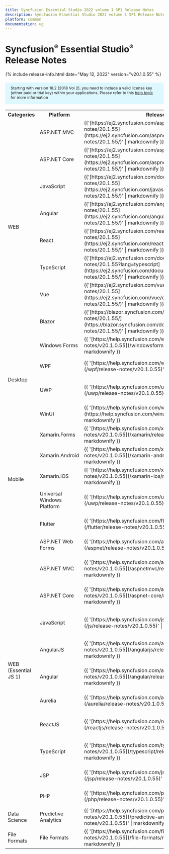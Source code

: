 ```yaml
---
title: Syncfusion Essential Studio 2022 volume 1 SP1 Release Notes  
description: Syncfusion Essential Studio 2022 volume 1 SP1 Release Notes  
platform: common
documentation: ug
---
```


# Syncfusion<sup style="font-size:70%">&reg;</sup>   Essential Studio<sup style="font-size:70%">&reg;</sup>  Release Notes  

{% include release-info.html date="May 12, 2022"   version="v20.1.0.55" %} 

<style>
#license {
    font-size: .88em!important;
margin-top: 1.5em;     margin-bottom: 1.5em;
    background-color: #def8ff;
    padding: 10px 17px 14px;
}
</style>

<div id="license">
Starting with version 16.2 (2018 Vol 2), you need to include a valid license key (either paid or trial key) within your applications. 
Please refer to this <a href="/common/essential-studio/licensing/license-key">help topic</a> for more information 
</div>



<table>
<tr>
<th>
Categories</th><th>
Platform</th><th>
Release Notes</th><th>
Read Me</th></tr>
<tr>
<td rowspan="8">
WEB 
</td>
<td>
ASP.NET MVC
</td>
<td>{{'[https://ej2.syncfusion.com/aspnetmvc/documentation/release-notes/20.1.55](https://ej2.syncfusion.com/aspnetmvc/documentation/release-notes/20.1.55/)' | markdownify }}
</td>
<td>{{'[http://files2.syncfusion.com/Installs/v20.1.0.55/ReadMe/web/ASPMVC.html](http://files2.syncfusion.com/Installs/v20.1.0.55/ReadMe/web/ASPMVC.html)' | markdownify }}
</td>
</tr>
<tr>
<td>
ASP.NET Core	
</td>
<td>{{'[https://ej2.syncfusion.com/aspnetcore/documentation/release-notes/20.1.55](https://ej2.syncfusion.com/aspnetcore/documentation/release-notes/20.1.55/)' | markdownify }}
</td>
<td>{{'[http://files2.syncfusion.com/Installs/v20.1.0.55/ReadMe/web/ASPNETCORE.html](http://files2.syncfusion.com/Installs/v20.1.0.55/ReadMe/web/ASPNETCORE.html)' | markdownify }}
</td>
</tr>
<tr>
<td>
JavaScript
</td>
<td>{{'[https://ej2.syncfusion.com/documentation/release-notes/20.1.55](https://ej2.syncfusion.com/javascript/documentation/release-notes/20.1.55/)' | markdownify }}
</td>
<td>{{'[http://files2.syncfusion.com/Installs/v20.1.0.55/ReadMe/web/JavaScript.html](http://files2.syncfusion.com/Installs/v20.1.0.55/ReadMe/web/JavaScript.html)' | markdownify }}
</td>
</tr>
<tr>
<td>
Angular
</td>
<td>{{'[https://ej2.syncfusion.com/angular/documentation/release-notes/20.1.55](https://ej2.syncfusion.com/angular/documentation/release-notes/20.1.55/)' | markdownify }}
</td>
<td>{{'[http://files2.syncfusion.com/Installs/v20.1.0.55/ReadMe/web/Angular.html](http://files2.syncfusion.com/Installs/v20.1.0.55/ReadMe/web/Angular.html)' | markdownify }}
</td>
</tr>
<tr>
<td>
React
</td>
<td>{{'[https://ej2.syncfusion.com/react/documentation/release-notes/20.1.55](https://ej2.syncfusion.com/react/documentation/release-notes/20.1.55/)' | markdownify }}
</td>
<td>{{'[http://files2.syncfusion.com/Installs/v20.1.0.55/ReadMe/web/React.html](http://files2.syncfusion.com/Installs/v20.1.0.55/ReadMe/web/React.html)' | markdownify }}
</td>
</tr>
<tr>
<td>
TypeScript
</td>
<td>{{'[https://ej2.syncfusion.com/documentation/release-notes/20.1.55?lang=typescript](https://ej2.syncfusion.com/documentation/release-notes/20.1.55/)' | markdownify }}
</td>
<td>{{'[http://files2.syncfusion.com/Installs/v20.1.0.55/ReadMe/web/TypeScript.html](http://files2.syncfusion.com/Installs/v20.1.0.55/ReadMe/web/TypeScript.html)' | markdownify }}
</td>
</tr>
<tr>
<td>
Vue
</td>
<td>{{'[https://ej2.syncfusion.com/vue/documentation/release-notes/20.1.55](https://ej2.syncfusion.com/vue/documentation/release-notes/20.1.55/)' | markdownify }}
</td>
<td>{{'[http://files2.syncfusion.com/Installs/v20.1.0.55/ReadMe/web/Vue.html](http://files2.syncfusion.com/Installs/v20.1.0.55/ReadMe/web/Vue.html)' | markdownify }}
</td>
</tr>
<tr>
<td>
Blazor
</td>
<td>{{'[https://blazor.syncfusion.com/documentation/release-notes/20.1.55/](https://blazor.syncfusion.com/documentation/release-notes/20.1.55/)' | markdownify }}
</td>
<td>{{'[http://files2.syncfusion.com/Installs/v20.1.0.55/ReadMe/web/Blazor.html](http://files2.syncfusion.com/Installs/v20.1.0.55/ReadMe/web/Blazor.html)' | markdownify }}
</td>
</tr>
<tr>
<td rowspan="4">
Desktop
</td>
<td>
Windows Forms
</td>
<td>{{ '[https://help.syncfusion.com/windowsforms/release-notes/v20.1.0.55](/windowsforms/release-notes/v20.1.0.55)' | markdownify }}
</td>
<td>{{ '[http://files2.syncfusion.com/Installs/v20.1.0.55/ReadMe/WindowsForms.html](http://files2.syncfusion.com/Installs/v20.1.0.55/ReadMe/WindowsForms.html)' | markdownify }}
</td>
</tr>
<tr>
<td>
WPF
</td>
<td>{{ '[https://help.syncfusion.com/wpf/release-notes/v20.1.0.55](/wpf/release-notes/v20.1.0.55)' | markdownify }}
</td>
<td>{{ '[http://files2.syncfusion.com/Installs/v20.1.0.55/ReadMe/WPF.html](http://files2.syncfusion.com/Installs/v20.1.0.55/ReadMe/WPF.html)' | markdownify }}
</td>
</tr>
<tr>
<td>
UWP
</td>
<td>{{ '[https://help.syncfusion.com/uwp/release-notes/v20.1.0.55](/uwp/release-notes/v20.1.0.55)' | markdownify }}
</td>
<td>{{ '[http://files2.syncfusion.com/Installs/v20.1.0.55/ReadMe/UniversalWindows.html](http://files2.syncfusion.com/Installs/v20.1.0.55/ReadMe/UniversalWindows.html)' | markdownify }}
</td>
</tr>
<tr>
<td>
WinUI
</td>
<td>{{ '[https://help.syncfusion.com/winui/release-notes/v20.1.0.55](https://help.syncfusion.com/winui/release-notes/v20.1.0.55)' | markdownify }}
</td>
<td>{{ '[http://files2.syncfusion.com/Installs/v20.1.0.55/ReadMe/WinUI.html](http://files2.syncfusion.com/Installs/v20.1.0.55/ReadMe/WinUI.html)' | markdownify }}
</td>
</tr>
<tr>
<td rowspan="5">
Mobile
</td>
<td>
Xamarin.Forms
</td>
<td>{{ '[https://help.syncfusion.com/xamarin/release-notes/v20.1.0.55](/xamarin/release-notes/v20.1.0.55)' | markdownify }}
</td>
<td>{{ '[http://files2.syncfusion.com/Installs/v20.1.0.55/ReadMe/Xamarin_Forms.html](http://files2.syncfusion.com/Installs/v20.1.0.55/ReadMe/Xamarin_Forms.html)' | markdownify }}
</td>
</tr>
<tr>
<td>
Xamarin.Android
</td>
<td>{{ '[https://help.syncfusion.com/xamarin-android/release-notes/v20.1.0.55](/xamarin-android/release-notes/v20.1.0.55)' | markdownify }}
</td>
<td>{{ '[http://files2.syncfusion.com/Installs/v20.1.0.55/ReadMe/Xamarin_Forms.html](http://files2.syncfusion.com/Installs/v20.1.0.55/ReadMe/Xamarin_Forms.html)' | markdownify }}
</td>
</tr>
<tr>
<td>
Xamarin.iOS
</td>
<td>{{ '[https://help.syncfusion.com/xamarin-ios/release-notes/v20.1.0.55](/xamarin-ios/release-notes/v20.1.0.55)' | markdownify }}
</td>
<td>{{ '[http://files2.syncfusion.com/Installs/v20.1.0.55/ReadMe/Xamarin_Forms.html](http://files2.syncfusion.com/Installs/v20.1.0.55/ReadMe/Xamarin_Forms.html)' | markdownify }}
</td>
</tr>
<tr>
<td>
Universal Windows Platform
</td>
<td>{{ '[https://help.syncfusion.com/uwp/release-notes/v20.1.0.55](/uwp/release-notes/v20.1.0.55)' | markdownify }}
</td>
<td>{{ '[http://files2.syncfusion.com/Installs/v20.1.0.55/ReadMe/UniversalWindows.html](http://files2.syncfusion.com/Installs/v20.1.0.55/ReadMe/UniversalWindows.html)' | markdownify }}
</td>
</tr>
<tr>
<td>
Flutter
</td>
<td>{{ '[https://help.syncfusion.com/flutter/release-notes/v20.1.0.55](/flutter/release-notes/v20.1.0.55)' | markdownify }}
</td>
<td>{{ '[http://files2.syncfusion.com/Installs/v20.1.0.55/ReadMe/Flutter.html](http://files2.syncfusion.com/Installs/v20.1.0.55/ReadMe/Flutter.html)' | markdownify }}
</td>
</tr>
<tr>
<td rowspan="11">
WEB (Essential JS 1)
</td>
<td>
ASP.NET Web Forms
</td>
<td>{{ '[https://help.syncfusion.com/aspnet/release-notes/v20.1.0.55](/aspnet/release-notes/v20.1.0.55)' | markdownify }}
</td>
<td>{{ '[http://files2.syncfusion.com/Installs/v20.1.0.55/ReadMe/essential-js1/ASP.html](http://files2.syncfusion.com/Installs/v20.1.0.55/ReadMe/essential-js1/ASP.html)' | markdownify }}
</td>
</tr>
<tr>
<td>
ASP.NET MVC
</td>
<td>{{ '[https://help.syncfusion.com/aspnetmvc/release-notes/v20.1.0.55](/aspnetmvc/release-notes/v20.1.0.55)' | markdownify }}
</td>
<td>{{ '[http://files2.syncfusion.com/Installs/v20.1.0.55/ReadMe/essential-js1/ASPMVC.html](http://files2.syncfusion.com/Installs/v20.1.0.55/ReadMe/essential-js1/ASPMVC.html)' | markdownify }}
</td>
</tr>
<tr>
<td>
ASP.NET Core
</td>
<td>{{ '[https://help.syncfusion.com/aspnet-core/release-notes/v20.1.0.55](/aspnet-core/release-notes/v20.1.0.55)' | markdownify }}
</td>
<td>
{{ '[http://files2.syncfusion.com/Installs/v20.1.0.55/ReadMe/essential-js1/ASPNETCORE.html](http://files2.syncfusion.com/Installs/v20.1.0.55/ReadMe/essential-js1/ASPNETCORE.html)' | markdownify }}
</td>
</tr>
<tr>
<td>
JavaScript
</td>
<td>{{ '[https://help.syncfusion.com/js/release-notes/v20.1.0.55](/js/release-notes/v20.1.0.55)' | markdownify }}
</td>
<td>{{ '[http://files2.syncfusion.com/Installs/v20.1.0.55/ReadMe/essential-js1/JavaScript.html](http://files2.syncfusion.com/Installs/v20.1.0.55/ReadMe/essential-js1/JavaScript.html)' | markdownify }}
</td>
</tr>
<tr>
<td>
AngularJS
</td>
<td>{{ '[https://help.syncfusion.com/angularjs/release-notes/v20.1.0.55](/angularjs/release-notes/v20.1.0.55)' | markdownify }}
</td>
<td>{{ '[http://files2.syncfusion.com/Installs/v20.1.0.55/ReadMe/essential-js1/AngularJS.html](http://files2.syncfusion.com/Installs/v20.1.0.55/ReadMe/essential-js1/AngularJS.html)' | markdownify }}
</td>
</tr>
<tr>
<td>
Angular
</td>
<td>{{ '[https://help.syncfusion.com/angular/release-notes/v20.1.0.55](/angular/release-notes/v20.1.0.55)' | markdownify }}
</td>
<td>{{ '[http://files2.syncfusion.com/Installs/v20.1.0.55/ReadMe/essential-js1/Angular.html](http://files2.syncfusion.com/Installs/v20.1.0.55/ReadMe/essential-js1/Angular.html)' | markdownify }}
</td>
</tr>
<tr>
<td>
Aurelia
</td>
<td>{{ '[https://help.syncfusion.com/aurelia/release-notes/v20.1.0.55](/aurelia/release-notes/v20.1.0.55)' | markdownify }}
</td>
<td>{{ '[http://files2.syncfusion.com/Installs/v20.1.0.55/ReadMe/essential-js1/Aurelia.html](http://files2.syncfusion.com/Installs/v20.1.0.55/ReadMe/essential-js1/Aurelia.html)' | markdownify }}
</td>
</tr>
<tr>
<td>
ReactJS
</td>
<td>{{ '[https://help.syncfusion.com/reactjs/release-notes/v20.1.0.55](/reactjs/release-notes/v20.1.0.55)' | markdownify }}
</td>
<td>{{ '[http://files2.syncfusion.com/Installs/v20.1.0.55/ReadMe/essential-js1/ReactJS.html](http://files2.syncfusion.com/Installs/v20.1.0.55/ReadMe/essential-js1/ReactJS.html)' | markdownify }}
</td>
</tr>
<tr>
<td>
TypeScript
</td>
<td>{{ '[https://help.syncfusion.com/typescript/release-notes/v20.1.0.55](/typescript/release-notes/v20.1.0.55)' | markdownify }}
</td>
<td>{{ '[http://files2.syncfusion.com/Installs/v20.1.0.55/ReadMe/essential-js1/TypeScript.html](http://files2.syncfusion.com/Installs/v20.1.0.55/ReadMe/essential-js1/TypeScript.html)' | markdownify }}
</td>
</tr>
<tr>
<td>
JSP
</td>
<td>{{ '[https://help.syncfusion.com/jsp/release-notes/v20.1.0.55](/jsp/release-notes/v20.1.0.55)' | markdownify }}
</td>
<td>{{ '[http://files2.syncfusion.com/Installs/v20.1.0.55/ReadMe/essential-js1/JSP.html](http://files2.syncfusion.com/Installs/v20.1.0.55/ReadMe/essential-js1/JSP.html)' | markdownify }}
</td>
</tr>
<tr>
<td>
PHP
</td>
<td>{{ '[https://help.syncfusion.com/php/release-notes/v20.1.0.55](/php/release-notes/v20.1.0.55)' | markdownify }}
</td>
<td>{{ '[http://files2.syncfusion.com/Installs/v20.1.0.55/ReadMe/essential-js1/PHP.html](http://files2.syncfusion.com/Installs/v20.1.0.55/ReadMe/essential-js1/PHP.html)' | markdownify }}
</td>
</tr>
<tr>
<td>
Data Science
</td>
<td>
Predictive Analytics
</td>
<td>{{ '[https://help.syncfusion.com/predictive-analytics/release-notes/v20.1.0.55](/predictive-analytics/release-notes/v20.1.0.55)' | markdownify }}
</td>
<td>
</td>
</tr>
<tr>
<td>
File Formats
</td>
<td>
File Formats
</td>
<td>{{ '[https://help.syncfusion.com/file-formats/release-notes/v20.1.0.55](/file-formats/release-notes/v20.1.0.55)' | markdownify }}
</td>
<td>
</td>
</tr>
</table>